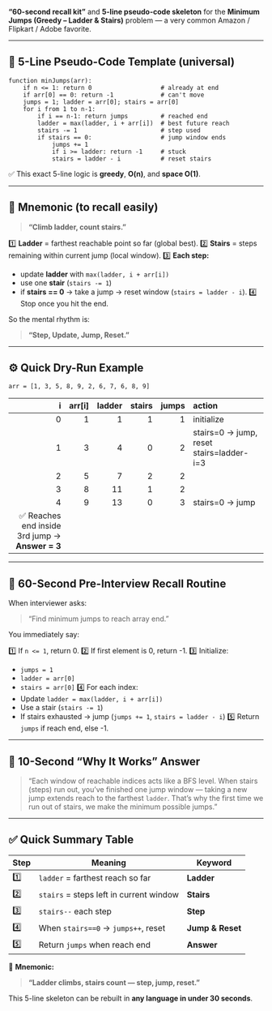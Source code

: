 **“60-second recall kit”** and **5-line pseudo-code skeleton** for the **Minimum Jumps (Greedy – Ladder & Stairs)** problem — a very common Amazon / Flipkart / Adobe favorite.

---

## 🧠 5-Line Pseudo-Code Template (universal)

```
function minJumps(arr):
    if n <= 1: return 0                   # already at end
    if arr[0] == 0: return -1             # can't move
    jumps = 1; ladder = arr[0]; stairs = arr[0]
    for i from 1 to n-1:
        if i == n-1: return jumps         # reached end
        ladder = max(ladder, i + arr[i])  # best future reach
        stairs -= 1                       # step used
        if stairs == 0:                   # jump window ends
            jumps += 1
            if i >= ladder: return -1     # stuck
            stairs = ladder - i           # reset stairs
```

✅ This exact 5-line logic is **greedy**, **O(n)**, and **space O(1)**.

---

## 🧩 Mnemonic (to recall easily)

> **“Climb ladder, count stairs.”**

1️⃣ **Ladder** = farthest reachable point so far (global best).
2️⃣ **Stairs** = steps remaining within current jump (local window).
3️⃣ **Each step:**

* update **ladder** with `max(ladder, i + arr[i])`
* use one **stair** (`stairs -= 1`)
* if **stairs == 0** → take a jump → reset window (`stairs = ladder - i`).
  4️⃣ Stop once you hit the end.

So the mental rhythm is:

> **“Step, Update, Jump, Reset.”**

---

## ⚙️ Quick Dry-Run Example

```
arr = [1, 3, 5, 8, 9, 2, 6, 7, 6, 8, 9]
```

|                                              i | arr[i] | ladder | stairs | jumps | action                                   |
| ---------------------------------------------: | -----: | -----: | -----: | ----: | :--------------------------------------- |
|                                              0 |      1 |      1 |      1 |     1 | initialize                               |
|                                              1 |      3 |      4 |      0 |     2 | stairs=0 → jump, reset stairs=ladder-i=3 |
|                                              2 |      5 |      7 |      2 |     2 |                                          |
|                                              3 |      8 |     11 |      1 |     2 |                                          |
|                                              4 |      9 |     13 |      0 |     3 | stairs=0 → jump                          |
| ✅ Reaches end inside 3rd jump → **Answer = 3** |        |        |        |       |                                          |

---

## 🧠 60-Second Pre-Interview Recall Routine

When interviewer asks:

> “Find minimum jumps to reach array end.”

You immediately say:

1️⃣ If `n <= 1`, return 0.
2️⃣ If first element is 0, return -1.
3️⃣ Initialize:

* `jumps = 1`
* `ladder = arr[0]`
* `stairs = arr[0]`
  4️⃣ For each index:
* Update `ladder = max(ladder, i + arr[i])`
* Use a stair (`stairs -= 1`)
* If stairs exhausted → jump (`jumps += 1`, `stairs = ladder - i`)
  5️⃣ Return `jumps` if reach end, else -1.

---

## 💬 10-Second “Why It Works” Answer

> “Each window of reachable indices acts like a BFS level.
> When stairs (steps) run out, you’ve finished one jump window — taking a new jump extends reach to the farthest `ladder`.
> That’s why the first time we run out of stairs, we make the minimum possible jumps.”

---

## ✅ Quick Summary Table

| Step | Meaning                                 | Keyword          |
| ---- | --------------------------------------- | ---------------- |
| 1️⃣  | `ladder` = farthest reach so far        | **Ladder**       |
| 2️⃣  | `stairs` = steps left in current window | **Stairs**       |
| 3️⃣  | `stairs--` each step                    | **Step**         |
| 4️⃣  | When `stairs==0` → `jumps++`, reset     | **Jump & Reset** |
| 5️⃣  | Return `jumps` when reach end           | **Answer**       |

🧩 **Mnemonic:**

> **“Ladder climbs, stairs count — step, jump, reset.”**

This 5-line skeleton can be rebuilt in **any language in under 30 seconds**.
